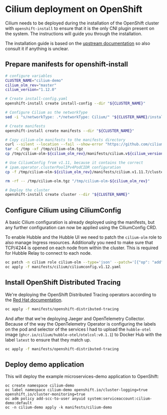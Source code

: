 # Cilium deployment on OpenShift

Cilium needs to be deployed during the installation of the OpenShift cluster
with `openshift-install` to ensure that it is the only CNI plugin present on
the system. The instructions will guide you through the installation.

The installation guide is based on the [upstream documentation](https://docs.cilium.io/en/v1.11/gettingstarted/k8s-install-openshift-okd/)
so also consult it if anything is unclear.

## Prepare manifests for openshift-install

```bash
# configure variables
CLUSTER_NAME="cilium-demo"
cilium_olm_rev="master"
cilium_version="1.12.0"

# Create install-config.yaml
openshift-install create install-config --dir "${CLUSTER_NAME}"

# Configure Cilium as the networkType
sed -i "s/networkType: .*/networkType: Cilium/" "${CLUSTER_NAME}/install-config.yaml"

# Create manifests
openshift-install create manifests --dir "${CLUSTER_NAME}"

# Copy cilium-olm manifests to the manifests directory
curl --silent --location --fail --show-error "https://github.com/cilium/cilium-olm/archive/${cilium_olm_rev}.tar.gz" --output /tmp/cilium-olm.tgz
tar -C /tmp -xf /tmp/cilium-olm.tgz
cp /tmp/cilium-olm-${cilium_olm_rev}/manifests/cilium.v${cilium_version}/* "${CLUSTER_NAME}/manifests"

# Use CiliumConfig from v1.11, because it contains the correct
# ipam.operator.clusterPoolIPv4PodCIDR configuration
cp -f /tmp/cilium-olm-${cilium_olm_rev}/manifests/cilium.v1.11.7/cluster-network-07-cilium-ciliumconfig.yaml "${CLUSTER_NAME}/manifests"

rm -rf -- /tmp/cilium-olm.tgz "/tmp/cilium-olm-${cilium_olm_rev}"

# Deploy the cluster
openshift-install create cluster --dir "${CLUSTER_NAME}"
```

## Configure Cilium using CiliumConfig

A basic Cilium configuration is already deployed using the manifests, but any
further configuration can now be applied using the CiliumConfig CRD.

To enable Hubble and the Hubble UI we need to patch the `cilium-olm` role
to also manage Ingress resources. Additionally you need to make sure that
TCP/4244 is opened on each node from within the cluster. This is required for
Hubble Relay to connect to each node.

```bash
oc patch -n cilium role cilium-olm --type='json' --patch='[{"op": "add", "path": "/rules/-", "value": {"apiGroups": ["networking.k8s.io"], "resources": ["ingresses"], "verbs": ["*"]}}]'
oc apply -f manifests/cilium/ciliumconfig.v1.12.yaml
```

## Install OpenShift Distributed Tracing

We're deploying the OpenShift Distributed Tracing operators according to the
[Red Hat documentation](https://access.redhat.com/documentation/en-us/openshift_container_platform/4.11/html/distributed_tracing/distributed-tracing-installation).

```bash
oc apply -f manifests/openshift-distributed-tracing
```

And after that we're deploying Jaeger and OpenTelemetry Collector. Because of
the way the OpenTelemetry Operator is configuring the labels on the pod and
selector of the services I had to upload the `hubble-otel` image (`ghcr.io/cilium/hubble-otel/otelcol:v0.1.1`)
to Docker Hub with the label `latest` to ensure that they match up.

```bash
oc apply -f manifests/openshift-distributed-tracing
```

## Deploy demo application

This will deploy the example microservices-demo application to OpenShift:

```
oc create namespace cilium-demo
oc label namespace cilium-demo openshift.io/cluster-logging=true openshift.io/cluster-monitoring=true
oc adm policy add-scc-to-user anyuid system:serviceaccount:cilium-demo:default
oc -n cilium-demo apply -k manifests/cilium-demo
```
